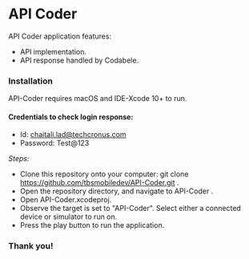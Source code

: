 # **API Coder**

API Coder application features:

  - API implementation.
  - API response handled by Codabele.

### Installation
API-Coder requires macOS and IDE-Xcode 10+ to run.

#### Credentials to check login response:
- Id: chaitali.lad@techcronus.com
- Password: Test@123

 *Steps:*

- Clone this repository onto your computer: git clone https://github.com/tbsmobiledev/API-Coder.git .
- Open the repository directory, and navigate to API-Coder .
- Open API-Coder.xcodeproj.
- Observe the target is set to "API-Coder". Select either a connected device or simulator to run on.
- Press the play button to run the application.


### Thank you!
